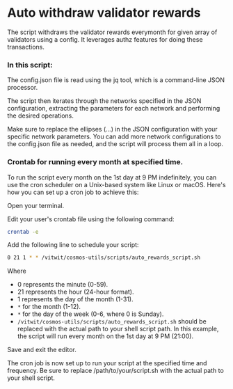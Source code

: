 # Auto withdraw validator rewards

The script withdraws the validator rewards everymonth for given array of validators using a config. It leverages authz features for doing these transactions.

### In this script:

The config.json file is read using the jq tool, which is a command-line JSON processor.

The script then iterates through the networks specified in the JSON configuration, extracting the parameters for each network and performing the desired operations.

Make sure to replace the ellipses (...) in the JSON configuration with your specific network parameters. You can add more network configurations to the config.json 
file as needed, and the script will process them all in a loop.

### Crontab for running every month at specified time.
To run the script every month on the 1st day at 9 PM indefinitely, you can use the cron scheduler on a Unix-based system like Linux or macOS. Here's how you can set up a cron job to achieve this:

Open your terminal.

Edit your user's crontab file using the following command:

```bash
crontab -e
```
Add the following line to schedule your script:
```bash
0 21 1 * * /vitwit/cosmos-utils/scripts/auto_rewards_script.sh
```

Where
- 0 represents the minute (0-59).
- 21 represents the hour (24-hour format).
- 1 represents the day of the month (1-31).
- `*` for the month (1-12).
- `*` for the day of the week (0-6, where 0 is Sunday).
- `/vitwit/cosmos-utils/scripts/auto_rewards_script.sh` should be replaced with the actual path to your shell script path.
In this example, the script will run every month on the 1st day at 9 PM (21:00).

Save and exit the editor.

The cron job is now set up to run your script at the specified time and frequency. Be sure to replace /path/to/your/script.sh with the actual path to your shell script.




